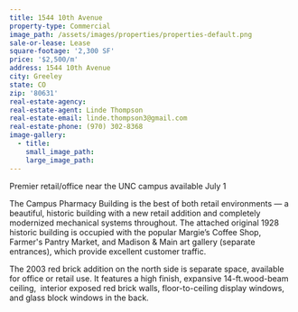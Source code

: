 ```yaml
---
title: 1544 10th Avenue
property-type: Commercial
image_path: /assets/images/properties/properties-default.png
sale-or-lease: Lease
square-footage: '2,300 SF'
price: '$2,500/m'
address: 1544 10th Avenue
city: Greeley
state: CO
zip: '80631'
real-estate-agency:
real-estate-agent: Linde Thompson
real-estate-email: linde.thompson3@gmail.com
real-estate-phone: (970) 302-8368
image-gallery:
  - title:
    small_image_path:
    large_image_path:
---
```



Premier retail/office near the UNC campus available July 1

The Campus Pharmacy Building is the best of both retail environments — a beautiful, historic building with a new retail addition and completely modernized mechanical systems throughout. The attached original 1928 historic building is occupied with the popular Margie’s Coffee Shop, Farmer's Pantry Market, and Madison & Main art gallery (separate entrances), which provide excellent customer traffic.

The 2003 red brick addition on the north side is separate space, available for office or retail use. It features a high finish, expansive 14-ft.wood-beam ceiling, &nbsp;interior exposed red brick walls, floor-to-ceiling display windows, and glass block windows in the back.